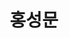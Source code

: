 ---
layout: page
title: 홍성문
description: M.S
img: /assets/img/홍성문.jpg
importance: 2024
category: current
---